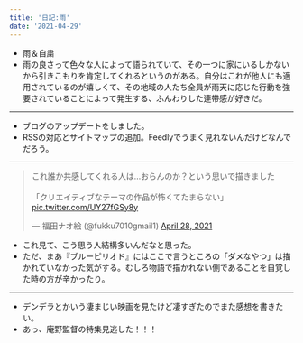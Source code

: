 ```yaml
---
title: '日記:雨'
date: '2021-04-29'
---
```


- 雨＆自粛
- 雨の良さって色々な人によって語られていて、その一つに家にいるしかないから引きこもりを肯定してくれるというのがある。自分はこれが他人にも適用されているのが嬉しくて、その地域の人たち全員が雨天に応じた行動を強要されていることによって発生する、ふんわりした連帯感が好きだ。

---

- ブログのアップデートをしました。
- RSSの対応とサイトマップの追加。Feedlyでうまく見れないんだけどなんでだろう。

---

<blockquote class="twitter-tweet"><p lang="ja" dir="ltr">これ誰か共感してくれる人は…おらんのか？という思いで描きました<br><br>「クリエイティブなテーマの作品が怖くてたまらない」 <a href="https://t.co/UY27fGSy8y">pic.twitter.com/UY27fGSy8y</a></p>&mdash; 福田ナオ絵 (@fukku7010gmail1) <a href="https://twitter.com/fukku7010gmail1/status/1387441949829779463?ref_src=twsrc%5Etfw">April 28, 2021</a></blockquote>

- これ見て、こう思う人結構多いんだなと思った。
- ただ、まあ『ブルーピリオド』にはここで言うところの「ダメなやつ」は描かれていなかった気がする。むしろ物語で描かれない側であることを自覚した時の方が辛かったり。

---

- デンデラとかいう凄まじい映画を見たけど凄すぎたのでまた感想を書きたい。
- あっ、庵野監督の特集見逃した！！！

